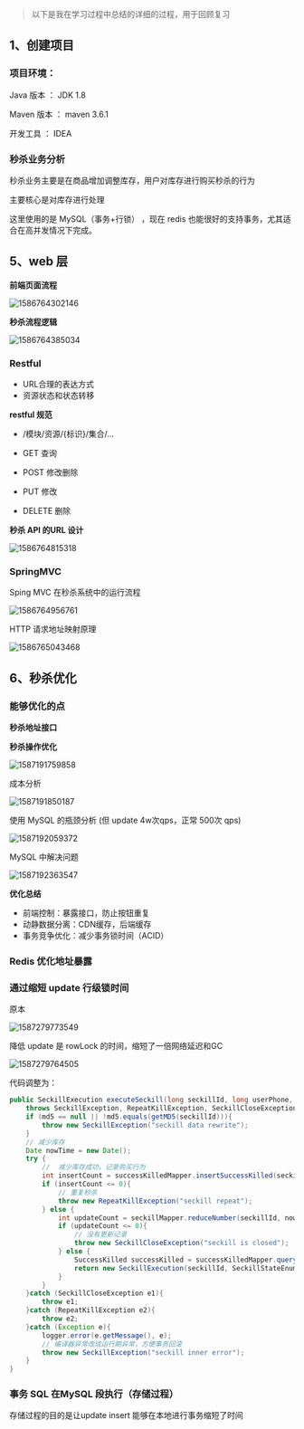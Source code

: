 
> 以下是我在学习过程中总结的详细的过程，用于回顾复习
## 1、创建项目

### 项目环境：

Java 版本 ： JDK 1.8

Maven 版本 ： maven 3.6.1

开发工具 ： IDEA


### 秒杀业务分析

秒杀业务主要是在商品增加调整库存，用户对库存进行购买秒杀的行为

主要核心是对库存进行处理

这里使用的是 MySQL（事务+行锁） ，现在 redis 也能很好的支持事务，尤其适合在高并发情况下完成。

## 5、web 层

**前端页面流程**

![1586764302146](http://images.vsnode.com/mynotes-images/202004/13/155145-451214.png)

**秒杀流程逻辑**

![1586764385034](http://images.vsnode.com/mynotes-images/202004/13/155305-552723.png)

### Restful

- URL合理的表达方式
- 资源状态和状态转移

**restful 规范**

- /模块/资源/{标识}/集合/...

- GET 查询
- POST 修改删除
- PUT 修改
- DELETE 删除

**秒杀 API 的URL 设计**

![1586764815318](http://images.vsnode.com/mynotes-images/202004/21/220723-497918.png)

### SpringMVC 

Sping MVC 在秒杀系统中的运行流程

![1586764956761](http://images.vsnode.com/mynotes-images/202004/13/160240-101267.png)

HTTP 请求地址映射原理

![1586765043468](http://images.vsnode.com/mynotes-images/202004/18/142248-664463.png)

## 6、秒杀优化

### 能够优化的点

**秒杀地址接口**

**秒杀操作优化** 

![1587191759858](http://images.vsnode.com/mynotes-images/202004/19/204522-444785.png)

成本分析

![1587191850187](http://images.vsnode.com/mynotes-images/202004/18/143730-960706.png)

使用 MySQL 的瓶颈分析 (但 update 4w次qps，正常 500次 qps)

![1587192059372](http://images.vsnode.com/mynotes-images/202004/18/144104-899386.png)

MySQL 中解决问题

![1587192363547](http://images.vsnode.com/mynotes-images/202004/18/144604-575262.png)

**优化总结**

- 前端控制：暴露接口，防止按钮重复
- 动静数据分离：CDN缓存，后端缓存
- 事务竞争优化：减少事务锁时间（ACID）

### Redis 优化地址暴露

### 通过缩短 update 行级锁时间

原本

![1587279773549](http://images.vsnode.com/mynotes-images/202004/19/150256-4777.png)

降低 update 是 rowLock 的时间，缩短了一倍网络延迟和GC

![1587279764505](http://images.vsnode.com/mynotes-images/202004/19/150252-298782.png)

代码调整为：

```java
public SeckillExecution executeSeckill(long seckillId, long userPhone, String md5)
    throws SeckillException, RepeatKillException, SeckillCloseException {
    if (md5 == null || !md5.equals(getMD5(seckillId))){
        throw new SeckillException("seckill data rewrite");
    }
    // 减少库存
    Date nowTime = new Date();
    try {
        //  减少库存成功，记录购买行为
        int insertCount = successKilledMapper.insertSuccessKilled(seckillId, userPhone);
        if (insertCount <= 0){
            // 重复秒杀
            throw new RepeatKillException("seckill repeat");
        } else {
            int updateCount = seckillMapper.reduceNumber(seckillId, nowTime);
            if (updateCount <= 0){
                // 没有更新记录
                throw new SeckillCloseException("seckill is closed");
            } else {
                SuccessKilled successKilled = successKilledMapper.queryByIdWithSeckill(seckillId, userPhone);
                return new SeckillExecution(seckillId, SeckillStateEnum.SUCCESS,successKilled);
            }
        }
    }catch (SeckillCloseException e1){
        throw e1;
    }catch (RepeatKillException e2){
        throw e2;
    }catch (Exception e){
        logger.error(e.getMessage(), e);
        // 编译器异常改成运行期异常，方便事务回滚
        throw new SeckillException("seckill inner error");
    }
}
```

### 事务 SQL 在MySQL 段执行（存储过程）

存储过程的目的是让update insert 能够在本地进行事务缩短了时间

